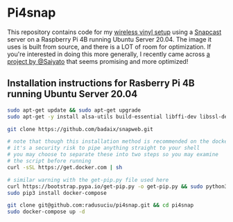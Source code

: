 # Pi4snap

This repository contains code for my [wireless vinyl setup](https://radusuciu.com/posts/wireless-vinyl/) using a [Snapcast](https://github.com/badaix/snapcast) server on a Raspberry Pi 4B running Ubuntu Server 20.04. The image it uses is built from source, and there is a LOT of room for optimization. If you're interested in doing this more generally, I recently came across [a project by @Saiyato](https://github.com/Saiyato/snapserver_docker) that seems promising and more optimized!

## Installation instructions for Rasberry Pi 4B running Ubuntu Server 20.04

```bash
sudo apt-get update && sudo apt-get upgrade
sudo apt-get -y install alsa-utils build-essential libffi-dev libssl-dev python3-dev git

git clone https://github.com/badaix/snapweb.git

# note that though this installation method is recommended on the docker docs
# it's a security risk to pipe anything straight to your shell
# you may choose to separate these into two steps so you may examine
# the script before running
curl -sSL https://get.docker.com | sh

# similar warning with the get-pip.py file used here
curl https://bootstrap.pypa.io/get-pip.py -o get-pip.py && sudo python3 get-pip.py && rm get-pip.py
sudo pip3 install docker-compose

git clone git@github.com:radusuciu/pi4snap.git && cd pi4snap
sudo docker-compose up -d
```
